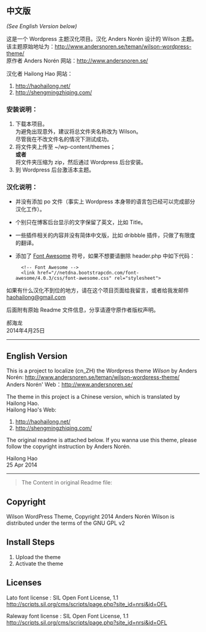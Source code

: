 ## 中文版 

*(See English Version below)*

这是一个 Wordpress 主题汉化项目。汉化 Anders Norén 设计的 Wilson 主题。  
该主题原始地址为：http://www.andersnoren.se/teman/wilson-wordpress-theme/  
原作者 Anders Norén 网站：<http://www.andersnoren.se/>  

汉化者 Hailong Hao 网站：  
1. <http://haohailong.net/>  
2. <http://shengmingzhiqing.com/>  

### 安装说明：

1. 下载本项目。  
	为避免出现意外，建议将总文件夹名称改为 Wilson。  
	尽管我在不改文件名的情况下测试成功。
2. 将文件夹上传至 ~/wp-content/themes；  
	**或者**  
	将文件夹压缩为 zip，然后通过 Wordpress 后台安装。
3. 到 Wordpress 后台激活本主题。

### 汉化说明：

* 并没有添加 po 文件（事实上 Wordpress 本身带的语言包已经可以完成部分汉化工作）。
* 个别只在博客后台显示的文字保留了英文，比如 Title。
* 一些插件相关的内容并没有简体中文版，比如 dribbble 插件，只做了有限度的翻译。
* 添加了 [Font Awesome](http://fortawesome.github.io/Font-Awesome/) 符号，如果不想要请删除 header.php 中如下代码：

		<!-- Font Awesome -->
		<link href="//netdna.bootstrapcdn.com/font-awesome/4.0.3/css/font-awesome.css" rel="stylesheet">

如果有什么汉化不到位的地方，请在这个项目页面给我留言，或者给我发邮件 <haohailong@gmail.com>

后面附有原始 Readme 文件信息，分享请遵守原作者版权声明。

郝海龙  
2014年4月25日

---

## English Version

This is a project to localize (cn_ZH) the Wordpress theme *Wilson* by Anders Norén: http://www.andersnoren.se/teman/wilson-wordpress-theme/  
Anders Norén' Web：<http://www.andersnoren.se/>  

The theme in this project is a Chinese version, which is translated by Hailong Hao.  
Hailong Hao's Web:  
1. <http://haohailong.net/>  
2. <http://shengmingzhiqing.com/>  

The original readme is attached below. If you wanna use this theme, please follow the copyright instruction by Anders Norén.

Hailong Hao  
25 Apr 2014


------

> The Content in original Readme file:

Copyright
--------------

Wilson WordPress Theme, Copyright 2014 Anders Norén
Wilson is distributed under the terms of the GNU GPL v2


Install Steps
--------------

1. Upload the theme
2. Activate the theme


Licenses
--------------

Lato font license : SIL Open Font License, 1.1 http://scripts.sil.org/cms/scripts/page.php?site_id=nrsi&id=OFL

Raleway font license : SIL Open Font License, 1.1 http://scripts.sil.org/cms/scripts/page.php?site_id=nrsi&id=OFL
